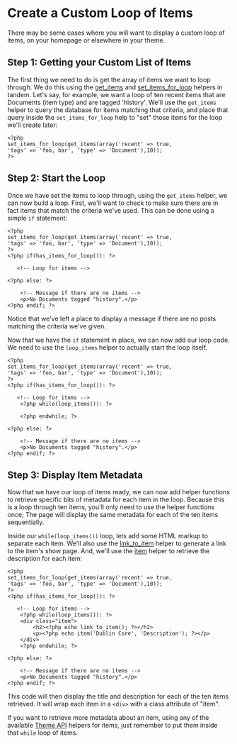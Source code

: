 Create a Custom Loop of Items
=============================


There may be some cases where you will want to display a custom loop of items, on your homepage or elsewhere in your theme.

Step 1: Getting your Custom List of Items
-----------------------------------------------------------------

The first thing we need to do is get the array of items we want to loop through. We do this using the [get\_items](https://omeka.org/codex/Theme_API/get_items "Theme API/get items")
and [set\_items\_for\_loop](https://omeka.org/codex/Theme_API/set_items_for_loop "Theme API/set items for loop") helpers in tandem. Let's say, for example, we want a loop of ten recent items that are Documents (item type) and are tagged 'history'. We'll use the `get_items` helper to query the database for items matching that criteria, and place that query inside the `set_items_for_loop` help to "set" those items for the loop we'll create later:

``` {.de1}
<?php
set_items_for_loop(get_items(array('recent' => true, 
'tags' => 'foo, bar', 'type' => 'Document'),10));
?>
```


Step 2: Start the Loop
--------------------------------------------------------------

Once we have set the items to loop through, using the `get_items` helper, we can now build a loop. First, we'll want to check to make sure there are in fact items that match the criteria we've used. This can be done using a simple `if` statement:

``` {.de1}
<?php
set_items_for_loop(get_items(array('recent' => true, 
'tags' => 'foo, bar', 'type' => 'Document'),10));
?>
<?php if(has_items_for_loop()): ?>
 
   <!-- Loop for items -->
 
<?php else: ?>
 
    <!-- Message if there are no items -->
    <p>No Documents tagged "history".</p>
<?php endif; ?>
```

Notice that we've left a place to display a message if there are no posts matching the criteria we've given.

Now that we have the `if` statement in place, we can now add our loop code. We need to use the `loop_items` helper to actually start the loop itself.

``` {.de1}
<?php
set_items_for_loop(get_items(array('recent' => true, 
'tags' => 'foo, bar', 'type' => 'Document'),10));
?>
<?php if(has_items_for_loop()): ?>
 
   <!-- Loop for items -->
    <?php while(loop_items()): ?>
 
    <?php endwhile; ?>
 
<?php else: ?>
 
    <!-- Message if there are no items -->
    <p>No Documents tagged "history".</p>
<?php endif; ?>
```

Step 3: Display Item Metadata
---------------------------------------------------------------------

Now that we have our loop of items ready, we can now add helper functions to retrieve specific bits of metadata for each item in the loop. Because this is a loop through ten items, you'll only need to use the helper functions once; The page will display the same metadata for each of the ten items sequentially.

Inside our `while(loop_items())` loop, lets add some HTML markup to separate each item. We'll also use the [link\_to\_item](https://omeka.org/codex/Theme_API/link_to_item "Theme API/link to item") helper to generate a link to the item's show page. And, we'll use the [item](https://omeka.org/codex/Theme_API/item "Theme API/item") helper to retrieve the description for each item:

``` {.de1}
<?php
set_items_for_loop(get_items(array('recent' => true, 
'tags' => 'foo, bar', 'type' => 'Document'),10));
?>
<?php if(has_items_for_loop()): ?>
 
   <!-- Loop for items -->
    <?php while(loop_items()): ?>
    <div class="item">
        <h2><?php echo link_to_item(); ?></h2>
        <p><?php echo item('Dublin Core', 'Description'); ?></p>
    </div>
    <?php endwhile; ?>
 
<?php else: ?>
 
    <!-- Message if there are no items -->
    <p>No Documents tagged "history".</p>
<?php endif; ?>
```

This code will then display the title and description for each of the ten items retrieved. It will wrap each item in a `<div>` with a class attribute of "item".

If you want to retrieve more metadata about an item, using any of the available [Theme API](Theme_API.1.html "Theme API") helpers for items, just remember to put them inside that `while` loop of items.
